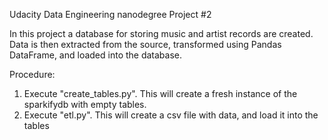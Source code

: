 Udacity Data Engineering nanodegree Project #2

In this project a database for storing music and artist records are created. Data is then extracted from the source, transformed using Pandas DataFrame, and loaded into the database.



Procedure:
1. Execute "create_tables.py". This will create a fresh instance of the sparkifydb with empty tables.
2. Execute "etl.py". This will create a csv file with data, and load it into the tables
